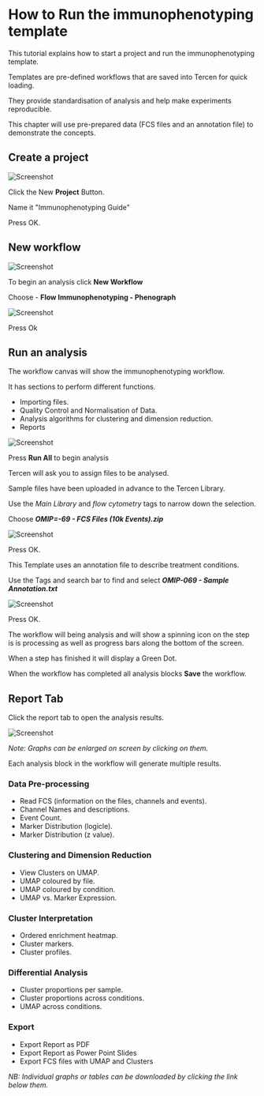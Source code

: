 # How to Run the immunophenotyping template

This tutorial explains how to start a project and run the immunophenotyping template.

Templates are pre-defined workflows that are saved into Tercen for quick loading.

They provide standardisation of analysis and help make experiments reproducible.

This chapter will use pre-prepared data (FCS files and an annotation file) to demonstrate the concepts.

## Create a project

![Screenshot](docs/images/1_New_Project.jpg)

Click the New **Project** Button.

Name it "Immunophenotyping Guide"

Press OK.

## New workflow

![Screenshot](docs/images/1_Begin_Analysis.jpg)

To begin an analysis click **New Workflow**

Choose - **Flow Immunophenotyping - Phenograph**

![Screenshot](docs/images/1_choose_template.jpg)

Press Ok

## Run an analysis

The workflow canvas will show the immunophenotyping workflow.

It has sections to perform different functions.

- Importing files.
- Quality Control and Normalisation of Data.
- Analysis algorithms for clustering and dimension reduction.
- Reports

![Screenshot](docs/images/1_workflow.jpg)

Press **Run All** to begin analysis

Tercen will ask you to assign files to be analysed.

Sample files have been uploaded in advance to the Tercen Library.

Use the *Main Library* and *flow cytometry* tags to narrow down the selection.

Choose ***OMIP=-69 - FCS Files (10k Events).zip***

![Screenshot](docs/images/1_fcs_files.jpg)

Press OK.

This Template uses an annotation file to describe treatment conditions.

Use the Tags and search bar to find and select ***OMIP-069 - Sample Annotation.txt***

![Screenshot](docs/images/1_annotation.jpg)

Press OK.

The workflow will being analysis and will show a spinning icon on the step is is processing as well as progress bars along the bottom of the screen.

When a step has finished it will display a Green Dot.

When the workflow has completed all analysis blocks **Save** the workflow.

## Report Tab

Click the report tab to open the analysis results.

![Screenshot](images/1_report_tab.jpg)

*Note: Graphs can be enlarged on screen by clicking on them.*

Each analysis block in the workflow will generate multiple results.

### Data Pre-processing

- Read FCS (information on the files, channels and events).
- Channel Names and descriptions.
- Event Count.
- Marker Distribution (logicle).
- Marker Distribution (z value).

### Clustering and Dimension Reduction

- View Clusters on UMAP.
- UMAP coloured by file.
- UMAP coloured by condition.
- UMAP vs. Marker Expression.

### Cluster Interpretation

- Ordered enrichment heatmap.
- Cluster markers.
- Cluster profiles.

### Differential Analysis

- Cluster proportions per sample.
- Cluster proportions across conditions.
- UMAP across conditions.

### Export

- Export Report as PDF
- Export Report as Power Point Slides
- Export FCS files with UMAP and Clusters

*NB: Individual graphs or tables can be downloaded by clicking the link below them.*
